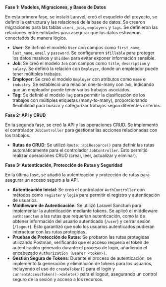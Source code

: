 **Fase 1: Modelos, Migraciones, y Bases de Datos**

En esta primera fase, se instaló Laravel, creó el esqueleto del proyecto, se definió la estructura y las relaciones de la base de datos. Se crearon migraciones para las tablas `users`, `jobs`, `employers` y `tags`. Se definieron las relaciones entre entidades para asegurar que los datos estuvieran conectados de manera lógica.

- **User**: Se definió el modelo `User` con campos como `first_name`, `last_name`, `email` y `password`. Se configuraron `$fillable` para proteger los datos masivos y `$hidden` para evitar exponer información sensible.
- **Job**: Se creó el modelo `Job` con campos como `title`, `description` y `salary`. Se definió la relación con `Employer`, donde un empleador puede tener múltiples trabajos.
- **Employer**: Se creó el modelo `Employer` con atributos como `name` e `industry`. Se estableció una relación one-to-many con `Job`, indicando que un empleador puede tener varios trabajos asociados.
- **Tag**: Se definió el modelo `Tag` para permitir la clasificación de los trabajos con múltiples etiquetas (many-to-many), proporcionando flexibilidad para buscar y categorizar trabajos según diferentes criterios.

**Fase 2: API y CRUD**

En la segunda fase, se creó la API y las operaciones CRUD. Se implementó el controlador `JobController` para gestionar las acciones relacionadas con los trabajos.

- **Rutas de CRUD**: Se utilizó `Route::apiResource()` para definir las rutas automáticamente para el controlador `JobController`. Esto permitió realizar operaciones CRUD (crear, leer, actualizar y eliminar).

**Fase 3: Autenticación, Protección de Rutas y Seguridad**

En la última fase, se añadió la autenticación y protección de rutas para asegurar un acceso seguro a la API.

- **Autenticación Inicial**: Se creó el controlador `AuthController` con métodos como `register` y `login` para permitir el registro y autenticación de usuarios.
- **Middleware de Autenticación**: Se utilizó Laravel Sanctum para implementar la autenticación mediante tokens. Se aplicó el middleware `auth:sanctum` a las rutas que requerían autenticación, como la de obtener información del usuario autenticado (`/user`) y cerrar sesión (`/logout`). Esto garantizó que solo los usuarios autenticados pudieran interactuar con las rutas protegidas.
- **Pruebas de Protección de Rutas**: Se probaron las rutas protegidas utilizando Postman, verificando que el acceso requería el token de autenticación generado durante el proceso de login, añadiendo el encabezado `Authorization (Bearer <token>)`.
- **Gestión Segura de Tokens**: Durante el proceso de autenticación, se implementó la generación y eliminación de tokens para los usuarios, incluyendo el uso de `createToken()` para el login y `currentAccessToken()->delete()` para el logout, asegurando un control seguro de la sesión y acceso a los recursos.